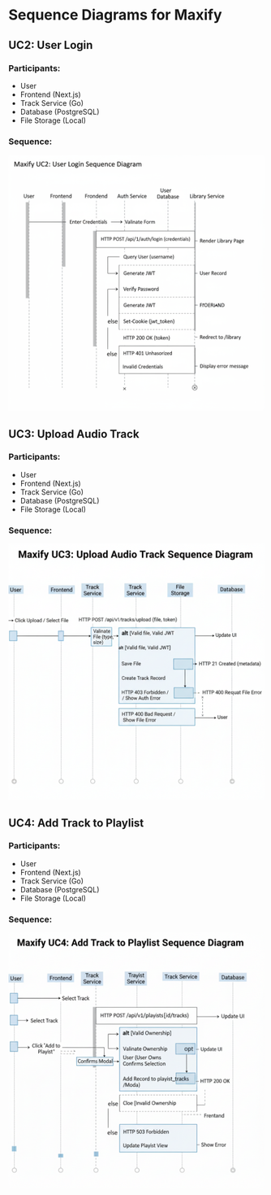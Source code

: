 # Sequence Diagrams for Maxify

## UC2: User Login

### Participants:
- User
- Frontend (Next.js)
- Track Service (Go)
- Database (PostgreSQL)
- File Storage (Local)

### Sequence:
![UC3](/docs/schema/sequence.png)

## UC3: Upload Audio Track

### Participants:
- User
- Frontend (Next.js)
- Track Service (Go)
- Database (PostgreSQL)
- File Storage (Local)

### Sequence:
![UC3](/docs/schema/sequence_2.png)

## UC4: Add Track to Playlist

### Participants:
- User
- Frontend (Next.js)
- Track Service (Go)
- Database (PostgreSQL)
- File Storage (Local)

### Sequence:
![UC3](/docs/schema/sequence_3.png)

